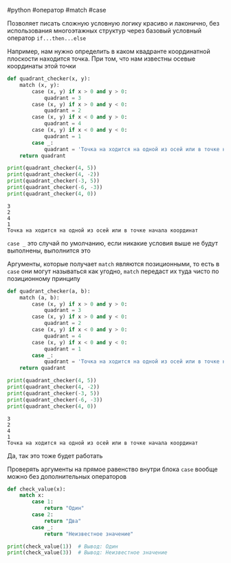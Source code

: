 #python #оператор #match #case 


Позволяет писать сложную условную логику красиво и лаконично, без использования многоэтажных структур через базовый условный оператор `if...then...else`

Например, нам нужно определить в каком квадранте координатной плоскости находится точка. При том, что нам известны осевые координаты этой точки
```python
def quadrant_checker(x, y):  
    match (x, y):  
        case (x, y) if x > 0 and y > 0:  
            quadrant = 3  
        case (x, y) if x > 0 and y < 0:  
            quadrant = 2  
        case (x, y) if x < 0 and y > 0:  
            quadrant = 4  
        case (x, y) if x < 0 and y < 0:  
            quadrant = 1  
        case _:  
	        quadrant = 'Точка на ходится на одной из осей или в точке начала координат'
	return quadrant

print(quadrant_checker(4, 5))
print(quadrant_checker(4, -2))
print(quadrant_checker(-3, 5))
print(quadrant_checker(-6, -3))
print(quadrant_checker(4, 0))
```
```
3
2
4
1
Точка на ходится на одной из осей или в точке начала координат
```
`case _` это случай по умолчанию, если никакие условия выше не будут выполнены, выполнится это

Аргументы, которые получает `match` являются позиционными, то есть в `case` они могут называться как угодно, `match` передаст их туда чисто по позиционному принципу
```python
def quadrant_checker(a, b):  
    match (a, b):  
        case (x, y) if x > 0 and y > 0:  
            quadrant = 3  
        case (x, y) if x > 0 and y < 0:  
            quadrant = 2  
        case (x, y) if x < 0 and y > 0:  
            quadrant = 4  
        case (x, y) if x < 0 and y < 0:  
            quadrant = 1  
        case _:  
	        quadrant = 'Точка на ходится на одной из осей или в точке начала координат'
	return quadrant

print(quadrant_checker(4, 5))
print(quadrant_checker(4, -2))
print(quadrant_checker(-3, 5))
print(quadrant_checker(-6, -3))
print(quadrant_checker(4, 0))
```
```
3
2
4
1
Точка на ходится на одной из осей или в точке начала координат
```
Да, так это тоже будет работать

Проверять аргументы на прямое равенство внутри блока `case` вообще можно без дополнительных операторов
```python
def check_value(x):
    match x:
        case 1:
            return "Один"
        case 2:
            return "Два"
        case _:
            return "Неизвестное значение"

print(check_value(1))  # Вывод: Один
print(check_value(3))  # Вывод: Неизвестное значение
```
